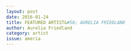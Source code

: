 ```yaml
---
layout: post 
date: 2016-01-24
title: FEATURED ARTIST&#58; AURELIA FRIEDLAND
author: Aurelia Friedland
category: artist
issue: ameria
---
```


